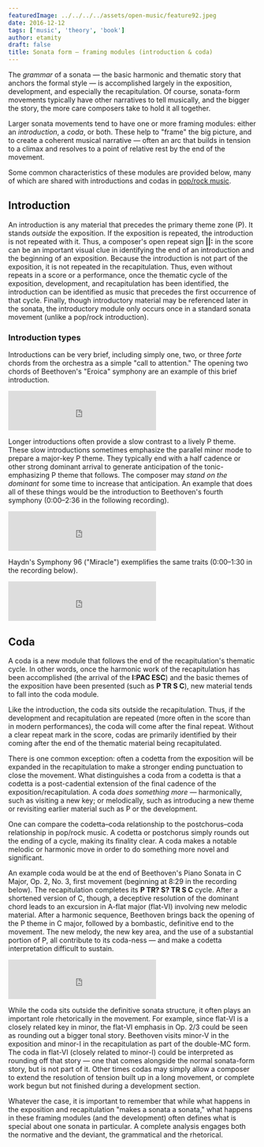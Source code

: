 ```yaml
---
featuredImage: ../../../../assets/open-music/feature92.jpeg
date: 2016-12-12
tags: ['music', 'theory', 'book']
author: etamity
draft: false
title: Sonata form – framing modules (introduction & coda)
---
```


The *grammar* of a sonata — the basic harmonic and thematic story that anchors the formal style — is accomplished largely in the exposition, development, and especially the recapitulation. Of course, sonata-form movements typically have other narratives to tell musically, and the bigger the story, the more care composers take to hold it all together. 

Larger sonata movements tend to have one or more framing modules: either an *introduction*, a *coda*, or both. These help to "frame" the big picture, and to create a coherent musical narrative — often an arc that builds in tension to a climax and resolves to a point of relative rest by the end of the movement.

Some common characteristics of these modules are provided below, many of which are shared with introductions and codas in [pop/rock music](http://openmusictheory.com/popRockForm/).

## Introduction

An introduction is any material that precedes the primary theme zone (P). It stands *outside* the exposition. If the exposition is repeated, the introduction is not repeated with it. Thus, a composer's open repeat sign **\|\|:** in the score can be an important visual clue in identifying the end of an introduction and the beginning of an exposition. Because the introduction is not part of the exposition, it is not repeated in the recapitulation. Thus, even without repeats in a score or a performance, once the thematic cycle of the exposition, development, and recapitulation has been identified, the introduction can be identified as music that precedes the first occurrence of that cycle. Finally, though introductory material may be referenced later in the sonata, the introductory module only occurs once in a standard sonata movement (unlike a pop/rock introduction).

### Introduction types

Introductions can be very brief, including simply one, two, or three *forte* chords from the orchestra as a simple "call to attention." The opening two chords of Beethoven's "Eroica" symphony are an example of this brief introduction.

<iframe class="spotify" src="https://embed.spotify.com/?uri=spotify:track:7GN1OfFxv9xpUjLI6ELqyh" width="300" height="80" frameborder="0" allowtransparency="true"></iframe><br/>

Longer introductions often provide a slow contrast to a lively P theme. These slow introductions sometimes emphasize the parallel minor mode to prepare a major-key P theme. They typically end with a half cadence or other strong dominant arrival to generate anticipation of the tonic-emphasizing P theme that follows. The composer may *stand on the dominant* for some time to increase that anticipation. An example that does all of these things would be the introduction to Beethoven's fourth symphony (0:00–2:36 in the following recording).

<iframe class="spotify" src="https://embed.spotify.com/?uri=spotify:track:1MibYhJxREG8c84CeT4RXS" width="300" height="80" frameborder="0" allowtransparency="true"></iframe><br/>

Haydn's Symphony 96 ("Miracle") exemplifies the same traits (0:00–1:30 in the recording below).

<iframe class="spotify" src="https://embed.spotify.com/?uri=spotify:track:3POiY0HHaGByp3AXTteZYY" width="300" height="80" frameborder="0" allowtransparency="true"></iframe><br/>

## Coda

A coda is a new module that follows the end of the recapitulation's thematic cycle. In other words, once the harmonic work of the recapitulation has been accomplished (the arrival of the **I:PAC ESC**) and the basic themes of the exposition have been presented (such as **P TR S C**), new material tends to fall into the coda module.

Like the introduction, the coda sits outside the recapitulation. Thus, if the development and recapitulation are repeated (more often in the score than in modern performances), the coda will come after the final repeat. Without a clear repeat mark in the score, codas are primarily identified by their coming after the end of the thematic material being recapitulated.

There is one common exception: often a codetta from the exposition will be expanded in the recapitulation to make a stronger ending punctuation to close the movement. What distinguishes a coda from a codetta is that a codetta is a post-cadential extension of the final cadence of the exposition/recapitulation. A coda *does something more* — harmonically, such as visiting a new key; or melodically, such as introducing a new theme or revisiting earlier material such as P or the development. 

One can compare the codetta–coda relationship to the postchorus–coda relationship in pop/rock music. A codetta or postchorus simply rounds out the ending of a cycle, making its finality clear. A coda makes a notable melodic or harmonic move in order to do something more novel and significant.

An example coda would be at the end of Beethoven's Piano Sonata in C Major, Op. 2, No. 3, first movement (beginning at 8:29 in the recording below). The recapitulation completes its **P TR? S? TR S C** cycle. After a shortened version of C, though, a deceptive resolution of the dominant chord leads to an excursion in A-flat major (flat-VI) involving new melodic material. After a harmonic sequence, Beethoven brings back the opening of the P theme in C major, followed by a bombastic, definitive end to the movement. The new melody, the new key area, and the use of a substantial portion of P, all contribute to its coda-ness — and make a codetta interpretation difficult to sustain.

<iframe class="spotify" src="https://embed.spotify.com/?uri=spotify:track:4XY27zyWLd729jTgVoSZir" width="300" height="80" frameborder="0" allowtransparency="true"></iframe><br/>

While the coda sits outside the definitive sonata structure, it often plays an important role rhetorically in the movement. For example, since flat-VI is a closely related key in minor, the flat-VI emphasis in Op. 2/3 could be seen as rounding out a bigger tonal story. Beethoven visits minor-V in the exposition and minor-I in the recapitulation as part of the double-MC form. The coda in flat-VI (closely related to minor-I) could be interpreted as rounding off that story — one that comes alongside the normal sonata-form story, but is not part of it. Other times codas may simply allow a composer to extend the resolution of tension built up in a long movement, or complete work begun but not finished during a development section. 

Whatever the case, it is important to remember that while what happens in the exposition and recapitulation "makes a sonata a sonata," what happens in these framing modules (and the development) often defines what is special about one sonata in particular. A complete analysis engages both the normative and the deviant, the grammatical and the rhetorical.